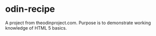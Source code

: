 # odin-recipe
A project from theodinproject.com. Purpose is to demonstrate working knowledge of HTML 5 basics.
